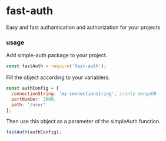 # fast-auth

Easy and fast authantication and authorization for your projects

### usage

Add simple-auth package to your project.

```javascript
const fastAuth = require('fast-auth');
```

Fill the object according to your variablers.

```javascript
const authConfig = {
  connectionString: 'my connectionstring', //only mongoDB
  portNumber: 3000,
  path: '/user'
};
```

Then use this object as a parameter of the simpleAuth function.

```javascript
fastAuth(authConfig);
```
